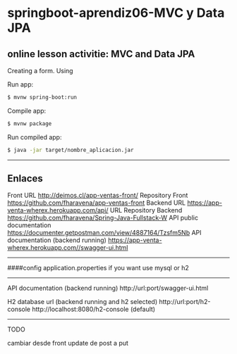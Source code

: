 # springboot-aprendiz06-MVC y Data JPA
## online lesson activitie: MVC and Data JPA

Creating a form.
Using

Run app:
```sh
$ mvnw spring-boot:run
```

Compile app:
```sh
$ mvnw package
```

Run compiled app:
```sh
$ java -jar target/nombre_aplicacion.jar
```

----

## Enlaces 
Front URL
http://deimos.cl/app-ventas-front/
Repository Front
https://github.com/fharavena/app-ventas-front
Backend URL
https://app-venta-wherex.herokuapp.com/api/
URL Repository Backend
https://github.com/fharavena/Spring-Java-Fullstack-W
API public documentation
https://documenter.getpostman.com/view/4887164/Tzsfm5Nb
API documentation (backend running)
https://app-venta-wherex.herokuapp.com//swagger-ui.html

----

####config application.properties if you want use mysql or h2

----

API documentation (backend running)
http://url:port/swagger-ui.html

H2 database url (backend running and h2 selected)
http://url:port/h2-console
http://localhost:8080/h2-console (default)

----


TODO

cambiar desde front update de post a put

